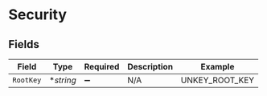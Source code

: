 # Security


## Fields

| Field              | Type               | Required           | Description        | Example            |
| ------------------ | ------------------ | ------------------ | ------------------ | ------------------ |
| `RootKey`          | **string*          | :heavy_minus_sign: | N/A                | UNKEY_ROOT_KEY     |
